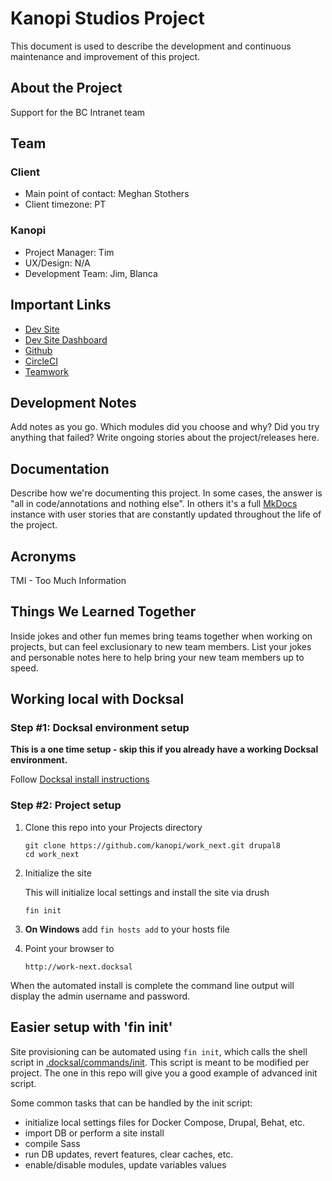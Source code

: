 # Kanopi Studios Project

This document is used to describe the development and continuous maintenance and
 improvement of this project.

## About the Project
Support for the BC Intranet team

## Team
### Client
* Main point of contact: Meghan Stothers
* Client timezone: PT

### Kanopi
* Project Manager: Tim
* UX/Design: N/A
* Development Team: Jim, Blanca

## Important Links
* [Dev Site](http://dev-bcwork.pantheonsite.io/)
* [Dev Site Dashboard](https://dashboard.pantheon.io/sites/0ce50037-fecd-4de6-8a9c-c2ea6c845842)
* [Github](https://github.com/kanopi/work_next)
* [CircleCI](https://circleci.com/gh/kanopi/work_next)
* [Teamwork](https://kanopi.teamwork.com/#/projects/528734/overview/summary)

## Development Notes
Add notes as you go.  Which modules did you choose and why?  Did you try
anything that failed?  Write ongoing stories about the project/releases here.

## Documentation
Describe how we're documenting this project.  In some cases, the answer is "all
in code/annotations and nothing else".  In others it's a full
[MkDocs](https://www.mkdocs.org/) instance with user stories that are constantly
 updated throughout the life of the project.

## Acronyms
TMI - Too Much Information

## Things We Learned Together
Inside jokes and other fun memes bring teams together when working on projects,
but can feel exclusionary to new team members.  List your jokes and personable
notes here to help bring your new team members up to speed.

## Working local with Docksal

### Step #1: Docksal environment setup

**This is a one time setup - skip this if you already have a working Docksal environment.**

Follow [Docksal install instructions](https://docs.docksal.io/getting-started/setup/)

### Step #2: Project setup

1. Clone this repo into your Projects directory

    ```
    git clone https://github.com/kanopi/work_next.git drupal8
    cd work_next
    ```

2. Initialize the site

    This will initialize local settings and install the site via drush

    ```
    fin init
    ```

3. **On Windows** add `fin hosts add` to your hosts file

4. Point your browser to

    ```
    http://work-next.docksal
    ```

When the automated install is complete the command line output will display the admin username and password.

## Easier setup with 'fin init'

Site provisioning can be automated using `fin init`, which calls the shell script in [.docksal/commands/init](.docksal/commands/init).
This script is meant to be modified per project. The one in this repo will give you a good example of advanced init script.

Some common tasks that can be handled by the init script:

- initialize local settings files for Docker Compose, Drupal, Behat, etc.
- import DB or perform a site install
- compile Sass
- run DB updates, revert features, clear caches, etc.
- enable/disable modules, update variables values
